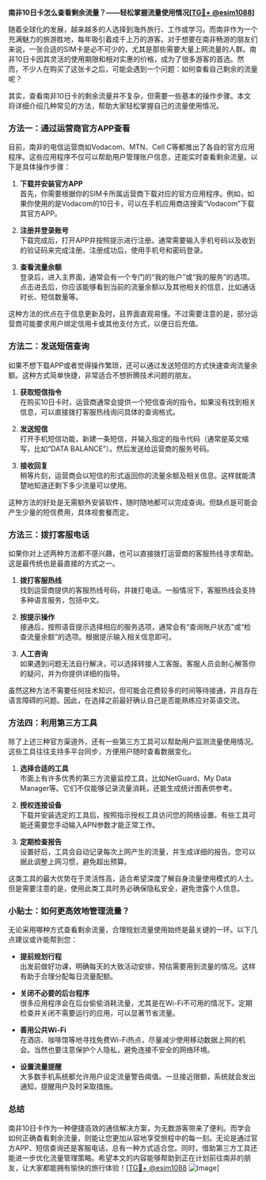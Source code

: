 **南非10日卡怎么查看剩余流量？——轻松掌握流量使用情况[[TG💪+ @esim1088](https://t.me/s/esim1088)]**

随着全球化的发展，越来越多的人选择到海外旅行、工作或学习。而南非作为一个充满魅力的旅游胜地，每年吸引着成千上万的游客。对于想要在南非畅游的朋友们来说，一张合适的SIM卡是必不可少的，尤其是那些需要大量上网流量的人群。南非10日卡因其灵活的使用期限和相对实惠的价格，成为了很多游客的首选。然而，不少人在购买了这张卡之后，可能会遇到一个问题：如何查看自己剩余的流量呢？

其实，查看南非10日卡的剩余流量并不复杂，但需要一些基本的操作步骤。本文将详细介绍几种常见的方法，帮助大家轻松掌握自己的流量使用情况。

### 方法一：通过运营商官方APP查看

目前，南非的电信运营商如Vodacom、MTN、Cell C等都推出了各自的官方应用程序。这些应用程序不仅可以帮助用户管理账户信息，还能实时查看剩余流量。以下是具体操作步骤：

1. **下载并安装官方APP**  
   首先，你需要根据你的SIM卡所属运营商下载对应的官方应用程序。例如，如果你使用的是Vodacom的10日卡，可以在手机应用商店搜索“Vodacom”下载其官方APP。

2. **注册并登录账号**  
   下载完成后，打开APP并按照提示进行注册。通常需要输入手机号码以及收到的验证码来完成注册。注册成功后，使用手机号和密码登录。

3. **查看流量余额**  
   登录后，进入主界面，通常会有一个专门的“我的账户”或“我的服务”的选项。点击进去后，你应该能够看到当前的流量余额以及其他相关的信息，比如通话时长、短信数量等。

这种方法的优点在于信息更新及时，且界面直观易懂。不过需要注意的是，部分运营商可能要求用户绑定信用卡或其他支付方式，以便日后充值。

### 方法二：发送短信查询

如果不想下载APP或者觉得操作繁琐，还可以通过发送短信的方式快速查询流量余额。这种方式简单快捷，非常适合不想折腾技术问题的朋友。

1. **获取短信指令**  
   在购买10日卡时，运营商通常会提供一个短信查询的指令。如果没有找到相关信息，可以直接拨打客服热线询问具体的查询格式。

2. **发送短信**  
   打开手机短信功能，新建一条短信，并输入指定的指令代码（通常是英文缩写，比如“DATA BALANCE”）。然后发送给运营商的服务号码。

3. **接收回复**  
   稍等片刻，运营商会以短信的形式返回你的流量余额及相关信息。这样就能清楚地知道还剩下多少流量可以使用。

这种方法的好处是无需额外安装软件，随时随地都可以完成查询。但缺点是可能会产生少量的短信费用，具体视套餐而定。

### 方法三：拨打客服电话

如果你对上述两种方法都不感兴趣，也可以直接拨打运营商的客服热线寻求帮助。这是最传统也是最直接的方式之一。

1. **拨打客服热线**  
   找到运营商提供的客服热线号码，并拨打电话。一般情况下，客服热线会支持多种语言服务，包括中文。

2. **按提示操作**  
   接通后，按照语音提示选择相应的服务选项，通常会有“查询账户状态”或“检查流量余额”的选项。根据提示输入相关信息即可。

3. **人工咨询**  
   如果遇到问题无法自行解决，可以选择转接人工客服。客服人员会耐心解答你的疑问，并为你提供详细的指导。

虽然这种方法不需要任何技术知识，但可能会花费较多的时间等待接通，并且存在语言障碍的问题。因此，在选择之前最好确认自己是否能熟练应对英语交流。

### 方法四：利用第三方工具

除了上述三种官方渠道外，还有一些第三方工具可以帮助用户监测流量使用情况。这些工具往往支持多平台同步，方便用户随时查看数据变化。

1. **选择合适的工具**  
   市面上有许多优秀的第三方流量监控工具，比如NetGuard、My Data Manager等。它们不仅能够记录流量消耗，还能生成统计图表供参考。

2. **授权连接设备**  
   下载并安装选定的工具后，按照指示授权工具访问您的网络设置。有些工具可能还需要您手动输入APN参数才能正常工作。

3. **定期检查报告**  
   设置好后，工具会自动记录每次上网产生的流量，并生成详细的报告。您可以据此调整上网习惯，避免超出预算。

这类工具的最大优势在于灵活性高，适合希望深度了解自身流量使用模式的人士。但是需要注意的是，使用此类工具时务必确保隐私安全，避免泄露个人信息。

### 小贴士：如何更高效地管理流量？

无论采用哪种方式查看剩余流量，合理规划流量使用始终是最关键的一环。以下几点建议或许能帮到您：

- **提前规划行程**  
  出发前做好功课，明确每天的大致活动安排，预估需要用到流量的情况。这样有助于合理分配每日流量配额。

- **关闭不必要的后台程序**  
  很多应用程序会在后台偷偷消耗流量，尤其是在Wi-Fi不可用的情况下。定期检查并关闭不需要运行的应用，可以显著节省流量。

- **善用公共Wi-Fi**  
  在酒店、咖啡馆等地寻找免费Wi-Fi热点，尽量减少使用移动数据上网的机会。当然也要注意保护个人隐私，避免连接不安全的网络环境。

- **设置流量提醒**  
  大多数手机系统都允许用户设定流量警告阈值。一旦接近限额，系统就会发出通知，提醒用户及时采取措施。

### 总结

南非10日卡作为一种便捷高效的通信解决方案，为无数游客带来了便利。而学会如何正确查看剩余流量，则能让您更加从容地享受旅程中的每一刻。无论是通过官方APP、短信查询还是客服电话，总有一种方式适合您。同时，借助第三方工具还能进一步优化流量管理策略。希望本文的内容能够帮助到正在计划前往南非的朋友，让大家都能拥有愉快的旅行体验！[[TG💪+ @esim1088](https://t.me/s/esim1088) ![Image](https://i.postimg.cc/4NQfJmqS/Snipaste-2025-05-13-00-14-12.png)]